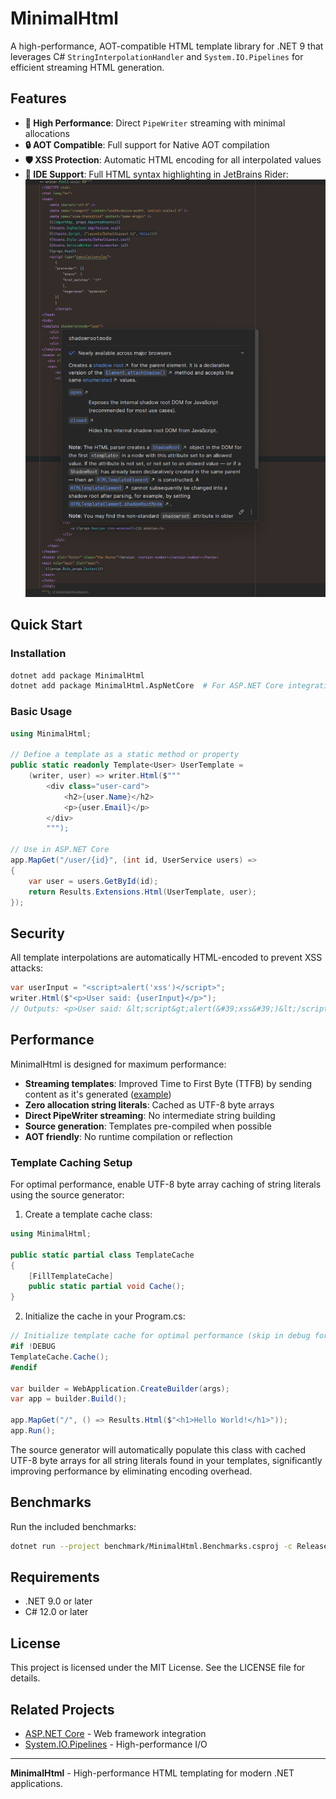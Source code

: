 # MinimalHtml

A high-performance, AOT-compatible HTML template library for .NET 9 that leverages C# `StringInterpolationHandler` and `System.IO.Pipelines` for efficient streaming HTML generation.

## Features

- **🚀 High Performance**: Direct `PipeWriter` streaming with minimal allocations
- **🔒 AOT Compatible**: Full support for Native AOT compilation
- **🛡️ XSS Protection**: Automatic HTML encoding for all interpolated values
- **🎨 IDE Support**: Full HTML syntax highlighting in JetBrains Rider: ![screenshot showing that syntax highlighting is supported in JetBrains Rider](image.png)

## Quick Start

### Installation

```bash
dotnet add package MinimalHtml
dotnet add package MinimalHtml.AspNetCore  # For ASP.NET Core integration
```

### Basic Usage

```csharp
using MinimalHtml;

// Define a template as a static method or property
public static readonly Template<User> UserTemplate = 
    (writer, user) => writer.Html($"""
        <div class="user-card">
            <h2>{user.Name}</h2>
            <p>{user.Email}</p>
        </div>
        """);

// Use in ASP.NET Core
app.MapGet("/user/{id}", (int id, UserService users) =>
{
    var user = users.GetById(id);
    return Results.Extensions.Html(UserTemplate, user);
});
```

## Security

All template interpolations are automatically HTML-encoded to prevent XSS attacks:

```csharp
var userInput = "<script>alert('xss')</script>";
writer.Html($"<p>User said: {userInput}</p>");
// Outputs: <p>User said: &lt;script&gt;alert(&#39;xss&#39;)&lt;/script&gt;</p>
```

## Performance

MinimalHtml is designed for maximum performance:

- **Streaming templates**: Improved Time to First Byte (TTFB) by sending content as it's generated ([example](https://sample.minimalhtml.net/any-order))
- **Zero allocation string literals**: Cached as UTF-8 byte arrays
- **Direct PipeWriter streaming**: No intermediate string building
- **Source generation**: Templates pre-compiled when possible
- **AOT friendly**: No runtime compilation or reflection

### Template Caching Setup

For optimal performance, enable UTF-8 byte array caching of string literals using the source generator:

1. Create a template cache class:
```csharp
using MinimalHtml;

public static partial class TemplateCache
{
    [FillTemplateCache]
    public static partial void Cache();
}
```

2. Initialize the cache in your Program.cs:
```csharp
// Initialize template cache for optimal performance (skip in debug for Hot Reload compatibility)
#if !DEBUG
TemplateCache.Cache();
#endif

var builder = WebApplication.CreateBuilder(args);
var app = builder.Build();

app.MapGet("/", () => Results.Html($"<h1>Hello World!</h1>"));
app.Run();
```

The source generator will automatically populate this class with cached UTF-8 byte arrays for all string literals found in your templates, significantly improving performance by eliminating encoding overhead.

## Benchmarks

Run the included benchmarks:

```bash
dotnet run --project benchmark/MinimalHtml.Benchmarks.csproj -c Release
```

## Requirements

- .NET 9.0 or later
- C# 12.0 or later

## License

This project is licensed under the MIT License. See the LICENSE file for details.

## Related Projects

- [ASP.NET Core](https://github.com/dotnet/aspnetcore) - Web framework integration
- [System.IO.Pipelines](https://github.com/dotnet/corefx) - High-performance I/O

---

**MinimalHtml** - High-performance HTML templating for modern .NET applications.